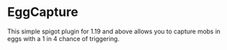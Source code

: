 # EggCapture

This simple spigot plugin for 1.19 and above allows you to capture mobs in eggs with a 1 in 4 chance of triggering.
